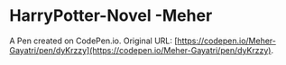 # HarryPotter-Novel -Meher

A Pen created on CodePen.io. Original URL: [https://codepen.io/Meher-Gayatri/pen/dyKrzzy](https://codepen.io/Meher-Gayatri/pen/dyKrzzy).

